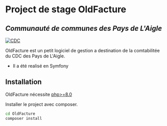 # Project de stage OldFacture 
## _Communauté de communes des Pays de L'Aigle_

[![CDC](https://upload.wikimedia.org/wikipedia/commons/thumb/4/49/Logo_cdc_des_Pays_lAigle.jpg/280px-Logo_cdc_des_Pays_lAigle.jpg)](https://upload.wikimedia.org/wikipedia/commons/thumb/4/49/Logo_cdc_des_Pays_lAigle.jpg/280px-Logo_cdc_des_Pays_lAigle.jpg)


OldFacture est un petit logiciel de gestion a destination de la comtabilitée du CDC des Pays de L'Aigle.

- Il a été realisé en Symfony


## Installation

OldFacture nécessite [php>=8.0](https://www.php.net/releases/8.2/fr.php)
            

Installer le project avec composer.

```sh
cd OldFacture
composer install
```

